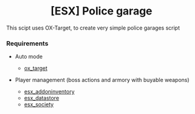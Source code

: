 <h1 align='center'>[ESX] Police garage</a></h1><p align='center'>

This scipt uses OX-Target, to create very simple police garages script

### Requirements
* Auto mode
  * [ox_target](https://github.com/overextended/ox_target)

* Player management (boss actions and armory with buyable weapons)
  * [esx_addoninventory](https://github.com/overextended/ox_target)
  * [esx_datastore](https://github.com/esx-framework/esx_datastore)
  * [esx_society](https://github.com/esx-framework/esx_society)
